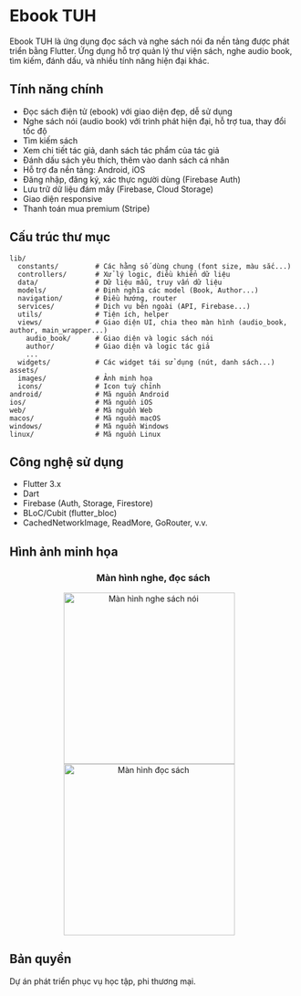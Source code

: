 # Ebook TUH

Ebook TUH là ứng dụng đọc sách và nghe sách nói đa nền tảng được phát triển bằng Flutter. Ứng dụng hỗ trợ quản lý thư viện sách, nghe audio book, tìm kiếm, đánh dấu, và nhiều tính năng hiện đại khác.

## Tính năng chính
- Đọc sách điện tử (ebook) với giao diện đẹp, dễ sử dụng
- Nghe sách nói (audio book) với trình phát hiện đại, hỗ trợ tua, thay đổi tốc độ
- Tìm kiếm sách
- Xem chi tiết tác giả, danh sách tác phẩm của tác giả
- Đánh dấu sách yêu thích, thêm vào danh sách cá nhân
- Hỗ trợ đa nền tảng: Android, iOS
- Đăng nhập, đăng ký, xác thực người dùng (Firebase Auth)
- Lưu trữ dữ liệu đám mây (Firebase, Cloud Storage)
- Giao diện responsive
- Thanh toán mua premium (Stripe)

## Cấu trúc thư mục
```
lib/
  constants/         # Các hằng số dùng chung (font size, màu sắc...)
  controllers/       # Xử lý logic, điều khiển dữ liệu
  data/              # Dữ liệu mẫu, truy vấn dữ liệu
  models/            # Định nghĩa các model (Book, Author...)
  navigation/        # Điều hướng, router
  services/          # Dịch vụ bên ngoài (API, Firebase...)
  utils/             # Tiện ích, helper
  views/             # Giao diện UI, chia theo màn hình (audio_book, author, main_wrapper...)
    audio_book/      # Giao diện và logic sách nói
    author/          # Giao diện và logic tác giả
    ...
  widgets/           # Các widget tái sử dụng (nút, danh sách...)
assets/
  images/            # Ảnh minh họa
  icons/             # Icon tuỳ chỉnh
android/             # Mã nguồn Android
ios/                 # Mã nguồn iOS
web/                 # Mã nguồn Web
macos/               # Mã nguồn macOS
windows/             # Mã nguồn Windows
linux/               # Mã nguồn Linux
```

## Công nghệ sử dụng
- Flutter 3.x
- Dart
- Firebase (Auth, Storage, Firestore)
- BLoC/Cubit (flutter_bloc)
- CachedNetworkImage, ReadMore, GoRouter, v.v.

## Hình ảnh minh họa
<div align="center">
  <h3>Màn hình nghe, đọc sách</h3>
  <img src="https://i.ibb.co/gLyXWJyV/38fcb19623b995e7cca816.jpg" alt="Màn hình nghe sách nói" width="300" style="margin-right: 15px;">
  <img src="https://i.ibb.co/23sxp4Xt/13a74eb7dc986ac633899.jpg" alt="Màn hình đọc sách" width="300" style="margin-right: 15px;">
</div>

## Bản quyền
Dự án phát triển phục vụ học tập, phi thương mại.

